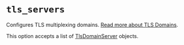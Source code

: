 # `tls_servers`

Configures TLS multiplexing domains.  [Read more about TLS Domains](
../../../multiplexing.md#tls-domains).

This option accepts a list of [TlsDomainServer](../TlsDomainServer.md) objects.
